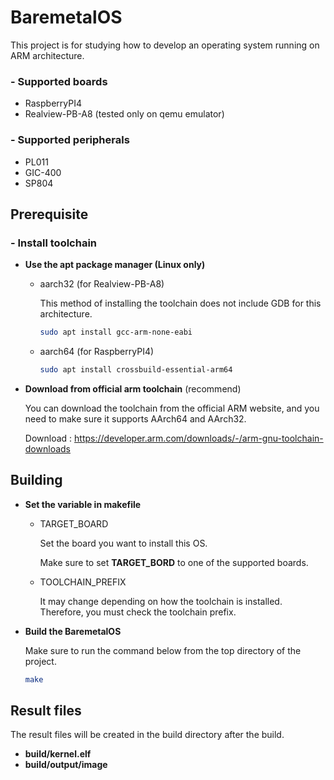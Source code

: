 # BaremetalOS

This project is for studying how to develop an operating system running on ARM architecture.

### - Supported boards
- RaspberryPI4
- Realview-PB-A8 (tested only on qemu emulator)

### - Supported peripherals
- PL011
- GIC-400
- SP804

## Prerequisite

### - Install toolchain

- **Use the apt package manager (Linux only)**
    - aarch32 (for Realview-PB-A8)
  
        This method of installing the toolchain does not include GDB for this architecture.
        ```bash
        sudo apt install gcc-arm-none-eabi
        ```
    - aarch64 (for RaspberryPI4)

        ```bash
        sudo apt install crossbuild-essential-arm64
        ```
        
- **Download from official arm toolchain** (recommend)
    
    You can download the toolchain from the official ARM website, and you need to make sure it supports AArch64 and AArch32.

    Download : https://developer.arm.com/downloads/-/arm-gnu-toolchain-downloads


## Building

- **Set the variable in makefile**

    - TARGET_BOARD
        
        Set the board you want to install this OS.

        Make sure to set **TARGET_BORD** to one of the supported boards.
        
    - TOOLCHAIN_PREFIX

        It may change depending on how the toolchain is installed.
        Therefore, you must check the toolchain prefix.

- **Build the BaremetalOS**

    Make sure to run the command below from the top directory of the project.
    ```bash
    make
    ```

## Result files

The result files will be created in the build directory after the build.

- **build/kernel.elf**
- **build/output/image**

